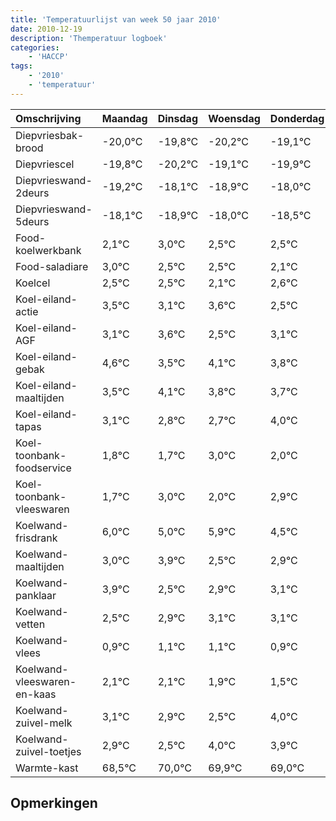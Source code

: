 ```yaml
---
title: 'Temperatuurlijst van week 50 jaar 2010'
date: 2010-12-19
description: 'Themperatuur logboek'
categories:
    - 'HACCP'
tags:
    - '2010'
    - 'temperatuur'
---
```

|Omschrijving|Maandag|Dinsdag|Woensdag|Donderdag|Vrijdag|Zaterdag|Zondag|
|:---|:---|:---|:---|:---|:---|:---|:---|
|Diepvriesbak-brood|-20,0°C|-19,8°C|-20,2°C|-19,1°C|-19,9°C|-19,0°C|-19,5°C|
|Diepvriescel|-19,8°C|-20,2°C|-19,1°C|-19,9°C|-19,0°C|-19,5°C|-19,5°C|
|Diepvrieswand-2deurs|-19,2°C|-18,1°C|-18,9°C|-18,0°C|-18,5°C|-18,5°C|-18,9°C|
|Diepvrieswand-5deurs|-18,1°C|-18,9°C|-18,0°C|-18,5°C|-18,5°C|-18,9°C|-18,4°C|
|Food-koelwerkbank|2,1°C|3,0°C|2,5°C|2,5°C|2,1°C|2,6°C|1,5°C|
|Food-saladiare|3,0°C|2,5°C|2,5°C|2,1°C|2,6°C|1,5°C|2,1°C|
|Koelcel|2,5°C|2,5°C|2,1°C|2,6°C|1,5°C|2,1°C|1,8°C|
|Koel-eiland-actie|3,5°C|3,1°C|3,6°C|2,5°C|3,1°C|2,8°C|2,7°C|
|Koel-eiland-AGF|3,1°C|3,6°C|2,5°C|3,1°C|2,8°C|2,7°C|4,0°C|
|Koel-eiland-gebak|4,6°C|3,5°C|4,1°C|3,8°C|3,7°C|5,0°C|4,0°C|
|Koel-eiland-maaltijden|3,5°C|4,1°C|3,8°C|3,7°C|5,0°C|4,0°C|4,9°C|
|Koel-eiland-tapas|3,1°C|2,8°C|2,7°C|4,0°C|3,0°C|3,9°C|2,5°C|
|Koel-toonbank-foodservice|1,8°C|1,7°C|3,0°C|2,0°C|2,9°C|1,5°C|1,9°C|
|Koel-toonbank-vleeswaren|1,7°C|3,0°C|2,0°C|2,9°C|1,5°C|1,9°C|2,1°C|
|Koelwand-frisdrank|6,0°C|5,0°C|5,9°C|4,5°C|4,9°C|5,1°C|5,1°C|
|Koelwand-maaltijden|3,0°C|3,9°C|2,5°C|2,9°C|3,1°C|3,1°C|2,9°C|
|Koelwand-panklaar|3,9°C|2,5°C|2,9°C|3,1°C|3,1°C|2,9°C|2,5°C|
|Koelwand-vetten|2,5°C|2,9°C|3,1°C|3,1°C|2,9°C|2,5°C|4,0°C|
|Koelwand-vlees|0,9°C|1,1°C|1,1°C|0,9°C|0,5°C|2,0°C|1,9°C|
|Koelwand-vleeswaren-en-kaas|2,1°C|2,1°C|1,9°C|1,5°C|3,0°C|2,9°C|2,0°C|
|Koelwand-zuivel-melk|3,1°C|2,9°C|2,5°C|4,0°C|3,9°C|3,0°C|4,0°C|
|Koelwand-zuivel-toetjes|2,9°C|2,5°C|4,0°C|3,9°C|3,0°C|4,0°C|2,7°C|
|Warmte-kast|68,5°C|70,0°C|69,9°C|69,0°C|70,0°C|68,7°C|69,3°C|

## Opmerkingen


